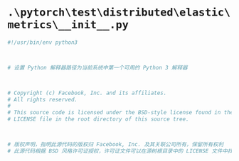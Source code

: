 # `.\pytorch\test\distributed\elastic\metrics\__init__.py`

```py
#!/usr/bin/env python3



# 设置 Python 解释器路径为当前系统中第一个可用的 Python 3 解释器



# Copyright (c) Facebook, Inc. and its affiliates.
# All rights reserved.
#
# This source code is licensed under the BSD-style license found in the
# LICENSE file in the root directory of this source tree.



# 版权声明，指明此源代码的版权归 Facebook, Inc. 及其关联公司所有，保留所有权利
# 此源代码根据 BSD 风格许可证授权，许可证文件可以在源树根目录中的 LICENSE 文件中找到
```